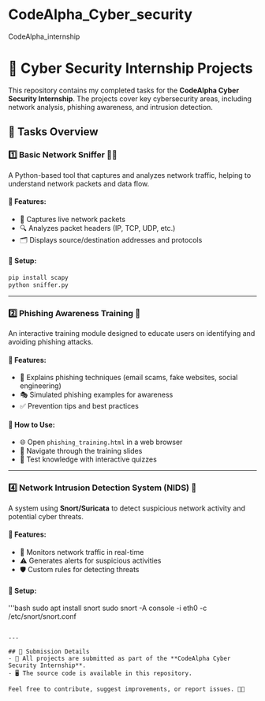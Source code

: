 # CodeAlpha_Cyber_security
CodeAlpha_internship
# 🔐 Cyber Security Internship Projects

This repository contains my completed tasks for the **CodeAlpha Cyber Security Internship**. The projects cover key cybersecurity areas, including network analysis, phishing awareness, and intrusion detection.

## 📌 Tasks Overview

### 1️⃣ Basic Network Sniffer 🕵️‍♂️
A Python-based tool that captures and analyzes network traffic, helping to understand network packets and data flow.

#### 🔹 Features:
- 📡 Captures live network packets
- 🔍 Analyzes packet headers (IP, TCP, UDP, etc.)
- 🗂️ Displays source/destination addresses and protocols

#### 🔹 Setup:
```bash
pip install scapy
python sniffer.py
```

---

### 2️⃣ Phishing Awareness Training 🎣
An interactive training module designed to educate users on identifying and avoiding phishing attacks.

#### 🔹 Features:
- 📨 Explains phishing techniques (email scams, fake websites, social engineering)
- 🎭 Simulated phishing examples for awareness
- ✅ Prevention tips and best practices

#### 🔹 How to Use:
- 🌐 Open `phishing_training.html` in a web browser
- 📖 Navigate through the training slides
- 🧠 Test knowledge with interactive quizzes

---

### 4️⃣ Network Intrusion Detection System (NIDS) 🚨
A system using **Snort/Suricata** to detect suspicious network activity and potential cyber threats.

#### 🔹 Features:
- 📡 Monitors network traffic in real-time
- ⚠️ Generates alerts for suspicious activities
- 🛡️ Custom rules for detecting threats

#### 🔹 Setup:
'''bash
sudo apt install snort
sudo snort -A console -i eth0 -c /etc/snort/snort.conf
```

---

## 📜 Submission Details
- 📁 All projects are submitted as part of the **CodeAlpha Cyber Security Internship**.
- 🖥️ The source code is available in this repository.

Feel free to contribute, suggest improvements, or report issues. 🔐🚀
